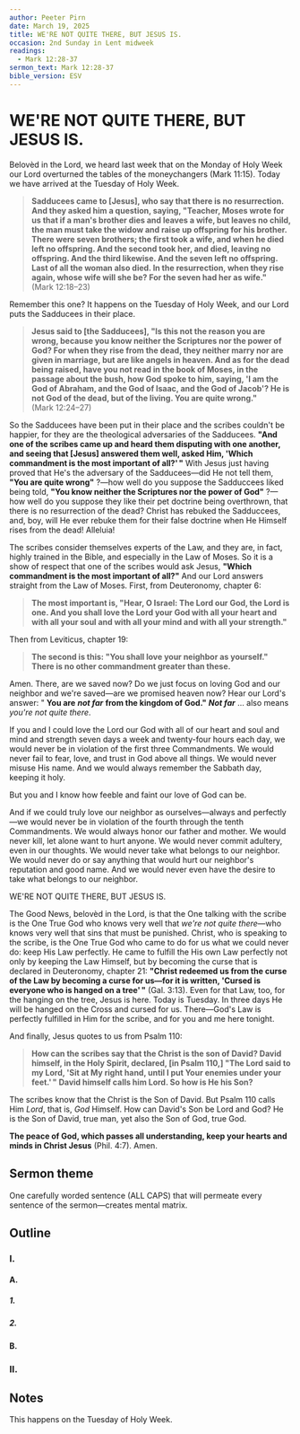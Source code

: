 ```yaml
---
author: Peeter Pirn
date: March 19, 2025
title: WE'RE NOT QUITE THERE, BUT JESUS IS.
occasion: 2nd Sunday in Lent midweek
readings:
  - Mark 12:28-37
sermon_text: Mark 12:28-37
bible_version: ESV
---
```


# WE'RE NOT QUITE THERE, BUT JESUS IS.
Belovèd in the Lord, we heard last week that on the Monday of Holy Week our Lord overturned the tables of the moneychangers (Mark 11:15). Today we have arrived at the Tuesday of Holy Week.
> **Sadducees came to \[Jesus], who say that there is no resurrection. And they asked him a question, saying, "Teacher, Moses wrote for us that if a man's brother dies and leaves a wife, but leaves no child, the man must take the widow and raise up offspring for his brother. There were seven brothers; the first took a wife, and when he died left no offspring. And the second took her, and died, leaving no offspring. And the third likewise. And the seven left no offspring. Last of all the woman also died. In the resurrection, when they rise again, whose wife will she be? For the seven had her as wife."**  (Mark 12:18–23)

Remember this one? It happens on the Tuesday of Holy Week, and our Lord puts the Sadducees in their place.
> **Jesus said to \[the Sadducees], "Is this not the reason you are wrong, because you know neither the Scriptures nor the power of God? For when they rise from the dead, they neither marry nor are given in marriage, but are like angels in heaven. And as for the dead being raised, have you not read in the book of Moses, in the passage about the bush, how God spoke to him, saying, 'I am the God of Abraham, and the God of Isaac, and the God of Jacob'? He is not God of the dead, but of the living. You are quite wrong."**  (Mark 12:24–27)

So the Sadducees have been put in their place and the scribes couldn't be happier, for they are the theological adversaries of the Sadducees. **"And one of the scribes came up and heard them disputing with one another, and seeing that \[Jesus] answered them well, asked Him, 'Which commandment is the most important of all?' "**  With Jesus just having proved that He's the adversary of the Sadducees—did He not tell them, **"You are quite wrong"** ?—how well do you suppose the Sadduccees liked being told, **"You know neither the Scriptures nor the power of God"** ?—how well do you suppose they like their pet doctrine being overthrown, that there is no resurrection of the dead? Christ has rebuked the Sadduccees, and, boy, will He ever rebuke them for their false doctrine when He Himself rises from the dead! Alleluia!

The scribes consider themselves experts of the Law, and they are, in fact, highly trained in the Bible, and especially in the Law of Moses. So it is a show of respect that one of the scribes would ask Jesus, **"Which commandment is the most important of all?"**  And our Lord answers straight from the Law of Moses. First, from Deuteronomy, chapter 6:
> **The most important is, "Hear, O Israel: The Lord our God, the Lord is one. And you shall love the Lord your God with all your heart and with all your soul and with all your mind and with all your strength."**

Then from Leviticus, chapter 19:
> **The second is this: "You shall love your neighbor as yourself." There is no other commandment greater than these.**

Amen. There, are we saved now? Do we just focus on loving God and our neighbor and we're saved—are we promised heaven now? Hear our Lord's answer: " **You are** ***not far*** **from the kingdom of God."**  ***Not far*** … also means *you're not quite there*.

If you and I could love the Lord our God with all of our heart and soul and mind and strength seven days a week and twenty-four hours each day, we would never be in violation of the first three Commandments. We would never fail to fear, love, and trust in God above all things. We would never misuse His name. And we would always remember the Sabbath day, keeping it holy.

But you and I know how feeble and faint our love of God can be.

And if we could truly love our neighbor as ourselves—always and perfectly—we would never be in violation of the fourth through the tenth Commandments. We would always honor our father and mother. We would never kill, let alone want to hurt anyone. We would never commit adultery, even in our thoughts. We would never take what belongs to our neighbor. We would never do or say anything that would hurt our neighbor's reputation and good name. And we would never even have the desire to take what belongs to our neighbor.

WE'RE NOT QUITE THERE, BUT JESUS IS.

The Good News, belovèd in the Lord, is that the One talking with the scribe is the One True God who knows very well that *we're not quite there*—who knows very well that sins that must be punished. Christ, who is speaking to the scribe, is the One True God who came to do for us what we could never do: keep His Law perfectly. He came to fulfill the His own Law perfectly not only by keeping the Law Himself, but by becoming the curse that is declared in Deuteronomy, chapter 21: **"Christ redeemed us from the curse of the Law by becoming a curse for us—for it is written, 'Cursed is everyone who is hanged on a tree' "**  (Gal. 3:13). Even for that Law, too, for the hanging on the tree, Jesus is here. Today is Tuesday. In three days He will be hanged on the Cross and cursed for us. There—God's Law is perfectly fulfilled in Him for the scribe, and for you and me here tonight.

And finally, Jesus quotes to us from Psalm 110:
> **How can the scribes say that the Christ is the son of David? David himself, in the Holy Spirit, declared, \[in Psalm 110,] "The Lord said to my Lord, 'Sit at My right hand, until I put Your enemies under your feet.' " David himself calls him Lord. So how is He his Son?**


The scribes know that the Christ is the Son of David. But Psalm 110 calls Him *Lord*, that is, *God* Himself. How can David's Son be Lord and God? He is the Son of David, true man, yet also the Son of God, true God.

**The peace of God, which passes all understanding, keep your hearts and minds in Christ Jesus** (Phil. 4:7). Amen.

## Sermon theme
One carefully worded sentence (ALL CAPS) that will permeate every sentence of the sermon—creates mental matrix.
## Outline
### I.
#### A.
##### 1.
##### 2.
#### B.
### II.
## Notes
This happens on the Tuesday of Holy Week.